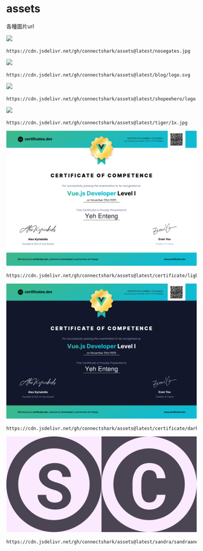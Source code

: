 # assets

各種圖片url

![](https://cdn.jsdelivr.net/gh/connectshark/assets@latest/nosegates.jpg)
```
https://cdn.jsdelivr.net/gh/connectshark/assets@latest/nosegates.jpg
```

![](https://cdn.jsdelivr.net/gh/connectshark/assets@latest/blog/logo.svg)
```
https://cdn.jsdelivr.net/gh/connectshark/assets@latest/blog/logo.svg
```

![](https://cdn.jsdelivr.net/gh/connectshark/assets@latest/shopeehero/logo.png)
```
https://cdn.jsdelivr.net/gh/connectshark/assets@latest/shopeehero/logo.png
```

![](https://cdn.jsdelivr.net/gh/connectshark/assets@latest/tiger/1x.jpg)
```
https://cdn.jsdelivr.net/gh/connectshark/assets@latest/tiger/1x.jpg
```

![](/certificate/light.jpg)
```
https://cdn.jsdelivr.net/gh/connectshark/assets@latest/certificate/light.jpg
```

![](/certificate/dark.jpg)
```
https://cdn.jsdelivr.net/gh/connectshark/assets@latest/certificate/dark.jpg
```

![](/sandra/sandraandchambers.svg)


```
https://cdn.jsdelivr.net/gh/connectshark/assets@latest/sandra/sandraandchambers.jpg
```